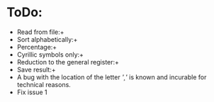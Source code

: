 # ToDo:
- Read from file:+
- Sort alphabetically:+
- Percentage:+
- Cyrillic symbols only:+
- Reduction to the general register:+
- Save result:+
- A bug with the location of the letter *'¸'* is known and incurable for technical reasons.
- Fix issue 1
